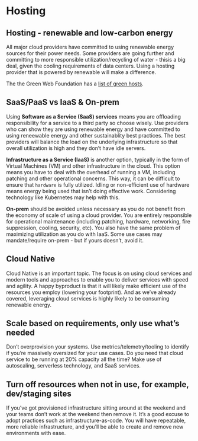 # Hosting

## Hosting - renewable and low-carbon energy

All major cloud providers have committed to using renewable energy sources for their power needs. Some providers are going further and committing to more responsible utilization/recycling of water - thisis  a big deal, given the cooling requirements of data centers. Using a hosting provider that is powered by renewable will make a difference.

The the Green Web Foundation has a [list of green hosts](https://www.thegreenwebfoundation.org/tools/directory/).

## SaaS/PaaS vs IaaS & On-prem

Using **Software as a Service (SaaS) services** means you are offloading responsibility for a service to a third party so choose wisely. Use providers who can show they are using renewable energy and have committed to using reneewable energy and other sustainablity best practices. The best providers will balance the load on the underlying infrastructure so that overall utilization is high and they don’t have idle servers.

**Infrastructure as a Service (IaaS)** is another option, typically in the form of Virtual Machines (VM) and other infrastructure in the cloud. This option means you have to deal with the overhead of running a VM, including patching and other operational concerns. This way, it can be difficult to ensure that `hardware` is fully utilized. Idling or non-efficient use of hardware means energy being used that isn’t doing effective work. Considering technology like Kubernetes may help with this.

**On-prem** should be avoided unless necessary as you do not benefit from the economy of scale of using a cloud provider. You are entirely responsible for operational maintenance (including patching, hardware, networking, fire suppression, cooling, security, etc). You also have the same problem of maximizing utilization as you do with IaaS. Some use cases may mandate/require on-prem - but if yours doesn’t, avoid it.

## Cloud Native

Cloud Native is an important topic. The focus is on using cloud services and modern tools and approaches to enable you to deliver services with speed and agility. A happy byproduct is that it will likely make efficient use of the resources you employ (lowering your footprint). And as we’ve already covered, leveraging cloud services is highly likely to be consuming renewable energy.

## Scale based on requirements, only use what’s needed

Don’t overprovision your systems. Use metrics/telemetry/tooling to identify if you’re massively oversized for your use cases. Do you need that cloud service to be running at 20% capacity all the time? Make use of autoscaling, serverless technology, and SaaS services.

## Turn off resources when not in use, for example, dev/staging sites

If you’ve got provisioned infrastructure sitting around at the weekend and your teams don’t work at the weekend then remove it. It’s a good excuse to adopt practices such as infrastructure-as-code. You will have repeatable, more reliable infrastructure, and you’ll be able to create and remove new environments with ease.
